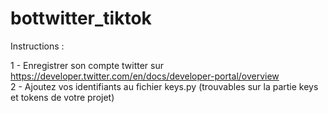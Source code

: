# bottwitter_tiktok

Instructions :

1 - Enregistrer son compte twitter sur https://developer.twitter.com/en/docs/developer-portal/overview</br>
2 - Ajoutez vos identifiants au fichier keys.py (trouvables sur la partie keys et tokens de votre projet)</br>
